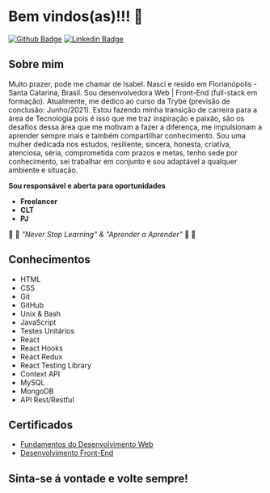 # Bem vindos(as)!!! 👋

[![Github Badge](https://img.shields.io/badge/-Github-000?style=flat-square&logo=Github&logoColor=white&link=https://github.com/isabelmeister)](https://github.com/isabelmeister)
[![Linkedin Badge](https://img.shields.io/badge/-LinkedIn-blue?style=flat-square&logo=Linkedin&logoColor=white&link=https://www.linkedin.com/in/isabelmeister/)](https://www.linkedin.com/in/isabelmeister/)

## Sobre mim

  Muito prazer, pode me chamar de Isabel. Nasci e resido em Florianópolis - Santa Catarina, Brasil.
  Sou desenvolvedora Web | Front-End (full-stack em formação). Atualmente, me dedico ao curso da Trybe (previsão de conclusão: Junho/2021).
  Estou fazendo minha transição de carreira para a área de Tecnologia pois é isso que me traz inspiração e paixão, são os desafios dessa área que me motivam a fazer a diferença, me impulsionam a aprender sempre mais e também compartilhar conhecimento.
  Sou uma mulher dedicada nos estudos, resiliente, sincera, honesta, criativa, atenciosa, séria, comprometida com prazos e metas, tenho sede por conhecimento, sei trabalhar em conjunto e sou adaptável a qualquer ambiente e situação.

**Sou responsável e aberta para oportunidades**
- **Freelancer**
- **CLT**
- **PJ**

:thought_balloon: :speech_balloon: _"Never Stop Learning" & "Aprender a Aprender"_ :speech_balloon: :thought_balloon:

## Conhecimentos

* HTML
* CSS
* Git
* GitHub
* Unix & Bash
* JavaScript
* Testes Unitários
* React
* React Hooks
* React Redux
* React Testing Library
* Context API
* MySQL
* MongoDB
* API Rest/Restful

## Certificados

- [Fundamentos do Desenvolvimento Web](https://drive.google.com/file/d/1vgrxvUkxXJwNE6Wi1_TgRloSfogv8Ww-/view)
- [Desenvolvimento Front-End](https://drive.google.com/file/d/1yo2jYHj5-FJaWDkrH-vEqsyqpFuFfpUL/view)

## Sinta-se á vontade e volte sempre!
